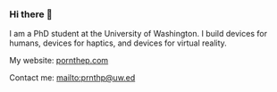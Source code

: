 ### Hi there 👋

I am a PhD student at the University of Washington. I build devices for humans, devices for haptics, and devices for virtual reality.

My website: [pornthep.com](https://pornthep.com)

Contact me: [mailto:prnthp@uw.ed](prnthp@uw.edu)

<!--
**prnthp/prnthp** is a ✨ _special_ ✨ repository because its `README.md` (this file) appears on your GitHub profile.

Here are some ideas to get you started:

- 🔭 I’m currently working on ...
- 🌱 I’m currently learning ...
- 👯 I’m looking to collaborate on ...
- 🤔 I’m looking for help with ...
- 💬 Ask me about ...
- 📫 How to reach me: ...
- 😄 Pronouns: ...
- ⚡ Fun fact: ...
-->
